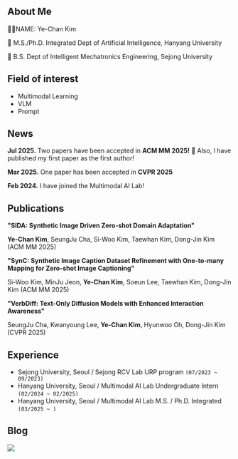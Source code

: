 ## About Me

👨‍🎓NAME: Ye-Chan Kim

🏫  M.S./Ph.D. Integrated Dept of Artificial Intelligence, Hanyang University

🏫 B.S. Dept of Intelligent Mechatronics Engineering, Sejong University

## Field of interest
- Multimodal Learning
- VLM
- Prompt

## News
**Jul  2025.** Two papers have been accepted in **ACM MM 2025!** 🥳
Also, I have published my first paper as the first author! 


**Mar  2025.** One paper has been accepted in **CVPR 2025**

**Feb  2024.** I have joined the Multimodal AI Lab!

## Publications
**"SIDA: Synthetic Image Driven Zero-shot Domain Adaptation"**

**Ye-Chan Kim**, SeungJu Cha, Si-Woo Kim, Taewhan Kim, Dong-Jin Kim (ACM MM 2025)

**"SynC: Synthetic Image Caption Dataset Refinement with One-to-many Mapping for Zero-shot Image Captioning"**

Si-Woo Kim, MinJu Jeon, **Ye-Chan Kim**, Soeun Lee, Taewhan Kim, Dong-Jin Kim (ACM MM 2025)

**"VerbDiff: Text-Only Diffusion Models with Enhanced Interaction Awareness"**

SeungJu Cha, Kwanyoung Lee, **Ye-Chan Kim**, Hyunwoo Oh, Dong-Jin Kim (CVPR 2025)




## Experience
- Sejong University, Seoul / Sejong RCV Lab URP program ```(07/2023 ~ 09/2023)```
- Hanyang University, Seoul / Multimodal AI Lab Undergraduate Intern  ```(02/2024 ~ 02/2025)```
- Hanyang University, Seoul / Multimodal AI Lab M.S. / Ph.D. Integrated  ```(03/2025 ~ )```

## Blog
<div style="display:flex; flex-direction:row;">
    <a href="https://dpcksdl78.tistory.com/">
        <img src="https://img.shields.io/badge/Tistory-000000?style=for-the-badge&logo=Tistory"> 
    </a>

   

</div>
